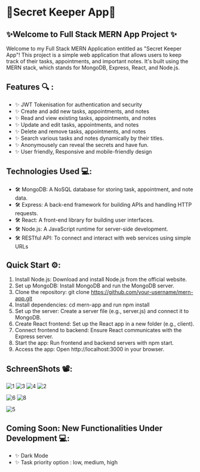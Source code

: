 # 🔑Secret Keeper App🔑
## ✨Welcome to Full Stack MERN App Project ✨

Welcome to my Full Stack MERN Application entitled as "Secret Keeper App"! 
This project is a simple web application that allows users to keep track of their tasks, appointments, and important notes. It's built using the MERN stack, which stands for MongoDB, Express, React, and Node.js.

## Features 🔍 :
- ✨ JWT Tokenisation for authentication and security
- ✨ Create and add new tasks, appointments, and notes
- ✨ Read and view existing tasks, appointments, and notes
- ✨ Update and edit tasks, appointments, and notes
- ✨ Delete and remove tasks, appointments, and notes
- ✨ Search various tasks and notes dynamically by their titles.
- ✨ Anonymousely can reveal the secrets and have fun.
- ✨ User friendly, Responsive and mobile-friendly design

## Technologies Used 💻:
- 🛠️ MongoDB: A NoSQL database for storing task, appointment, and note data.
- 🛠️ Express: A back-end framework for building APIs and handling HTTP requests.
- 🛠️ React: A front-end library for building user interfaces.
- 🛠️ Node.js: A JavaScript runtime for server-side development.
- 🛠️ RESTful API: To connect and interact with web services using simple URLs

## Quick Start ⚙️:
1. Install Node.js: Download and install Node.js from the official website.
2. Set up MongoDB: Install MongoDB and run the MongoDB server.
3. Clone the repository: git clone https://github.com/your-username/mern-app.git
4. Install dependencies: cd mern-app and run npm install
5. Set up the server: Create a server file (e.g., server.js) and connect it to MongoDB.
6. Create React frontend: Set up the React app in a new folder (e.g., client).
7. Connect frontend to backend: Ensure React communicates with the Express server.
8. Start the app: Run frontend and backend servers with npm start.
9. Access the app: Open http://localhost:3000 in your browser.

## SchreenShots 📽️:
![1](https://github.com/KaveriRaut/MERN_App/assets/97447480/4960f785-cf1c-43cb-b7f4-cb58cacb8f78)
![3](https://github.com/KaveriRaut/MERN_App/assets/97447480/89889143-2b3c-47ea-ba1f-308440c47f56)
![4](https://github.com/KaveriRaut/MERN_App/assets/97447480/aecf4881-b5d5-4d10-8b50-891426fc7d24)
![2](https://github.com/KaveriRaut/MERN_App/assets/97447480/fcc3fc22-9065-408e-a814-64ee39f19e15)

![6](https://github.com/KaveriRaut/MERN_App/assets/97447480/1dca68ea-e3d1-459d-8f7d-329a371cac55)
![8](https://github.com/KaveriRaut/MERN_App/assets/97447480/de5f54c9-680d-42f0-8268-983c1178354b)

![5](https://github.com/KaveriRaut/MERN_App/assets/97447480/e63cda9a-69b8-4519-8477-3b8700f93db0)


## Coming Soon: New Functionalities Under Development 💻:
- ✨ Dark Mode
- ✨ Task priority option : low, medium, high

